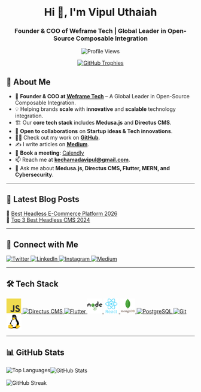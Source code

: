 <h1 align="center">Hi 👋, I'm Vipul Uthaiah</h1>
<h3 align="center">Founder & COO of Weframe Tech | Global Leader in Open-Source Composable Integration</h3>

<p align="center">
  <img src="https://komarev.com/ghpvc/?username=vipuluthaiah&label=Profile%20views&color=0e75b6&style=flat" alt="Profile Views" />
</p>

<p align="center">
  <a href="https://github.com/ryo-ma/github-profile-trophy">
    <img src="https://github-profile-trophy.vercel.app/?username=vipuluthaiah" alt="GitHub Trophies" />
  </a>
</p>

## 🚀 About Me
- 🔭 **Founder & COO at [Weframe Tech](https://weframetech.com/)** – A Global Leader in Open-Source Composable Integration.  
- 💡 Helping brands **scale** with **innovative** and **scalable** technology integration.  
- 🏗️ Our **core tech stack** includes **Medusa.js** and **Directus CMS**.  
- 🤝 **Open to collaborations** on **Startup ideas & Tech innovations**.  
- 👨‍💻 Check out my work on **[GitHub](https://github.com/vipuluthaiah)**.  
- ✍️ I write articles on **[Medium](https://medium.com/@weframe.tech)**.  
- 📅 **Book a meeting**: [Calendly](https://calendly.com/vipuluthaiah/weframe-tech)  
- 📫 Reach me at **kechamadavipul@gmail.com**.  
- 💬 Ask me about **Medusa.js, Directus CMS, Flutter, MERN, and Cybersecurity**.  

---

## 📢 Latest Blog Posts  
📖 [Best Headless E-Commerce Platform 2026](https://medium.com/@weframe.tech/best-headless-e-commerce-platform-2026-b6756801b66d)  
📖 [Top 3 Best Headless CMS 2024](https://medium.com/@kechamadavipul/top-3-best-headless-cms-2024-5e2bc815493e)  

---

## 📡 Connect with Me  
<p align="left">
  <a href="https://twitter.com/uthaiahvipul" target="blank">
    <img src="https://cdn.jsdelivr.net/npm/simple-icons@3.0.1/icons/twitter.svg" alt="Twitter" height="30" width="40"/>
  </a>
  <a href="https://www.linkedin.com/in/vipul-uthaiah-a65460171/" target="blank">
    <img src="https://cdn.jsdelivr.net/npm/simple-icons@3.0.1/icons/linkedin.svg" alt="LinkedIn" height="30" width="40"/>
  </a>
  <a href="https://www.instagram.com/vipuluthaiah/" target="blank">
    <img src="https://cdn.jsdelivr.net/npm/simple-icons@3.0.1/icons/instagram.svg" alt="Instagram" height="30" width="40"/>
  </a>
  <a href="https://medium.com/@weframe.tech" target="blank">
    <img src="https://cdn.jsdelivr.net/npm/simple-icons@3.0.1/icons/medium.svg" alt="Medium" height="30" width="40"/>
  </a>
</p>

---

## 🛠 Tech Stack  
<p align="left">
  <a href="https://medusajs.com/" target="_blank">
    <img src="https://raw.githubusercontent.com/devicons/devicon/master/icons/javascript/javascript-original.svg" alt="Medusa.js" width="40" height="40"/>
  </a>
  <a href="https://directus.io/" target="_blank">
    <img src="https://directus.io/_nuxt/logo-dark.Bhm22UGW.svg" alt="Directus CMS" width="40" height="40"/>
  </a>
  <a href="https://flutter.dev" target="_blank">
    <img src="https://www.vectorlogo.zone/logos/flutterio/flutterio-icon.svg" alt="Flutter" width="40" height="40"/>
  </a>
  <a href="https://nodejs.org" target="_blank">
    <img src="https://raw.githubusercontent.com/devicons/devicon/master/icons/nodejs/nodejs-original-wordmark.svg" alt="Node.js" width="40" height="40"/>
  </a>
  <a href="https://reactjs.org/" target="_blank">
    <img src="https://raw.githubusercontent.com/devicons/devicon/master/icons/react/react-original-wordmark.svg" alt="React" width="40" height="40"/>
  </a>
  <a href="https://www.mongodb.com/" target="_blank">
    <img src="https://raw.githubusercontent.com/devicons/devicon/master/icons/mongodb/mongodb-original-wordmark.svg" alt="MongoDB" width="40" height="40"/>
  </a>
  <a href="https://www.postgresql.org/" target="_blank">
    <img src="https://www.vectorlogo.zone/logos/postgresql/postgresql-icon.svg" alt="PostgreSQL" width="40" height="40"/>
  </a>
  <a href="https://git-scm.com/" target="_blank">
    <img src="https://www.vectorlogo.zone/logos/git-scm/git-scm-icon.svg" alt="Git" width="40" height="40"/>
  </a>
  <a href="https://www.linux.org/" target="_blank">
    <img src="https://raw.githubusercontent.com/devicons/devicon/master/icons/linux/linux-original.svg" alt="Linux" width="40" height="40"/>
  </a>
</p>

---

## 📊 GitHub Stats  
<p>
  <img align="left" src="https://github-readme-stats.vercel.app/api/top-langs?username=vipuluthaiah&show_icons=true&locale=en&layout=compact" alt="Top Languages" />
</p>

<p>
  <img align="center" src="https://github-readme-stats.vercel.app/api?username=vipuluthaiah&show_icons=true&locale=en" alt="GitHub Stats" />
</p>

<p>
  <img align="center" src="https://github-readme-streak-stats.herokuapp.com/?user=vipuluthaiah&" alt="GitHub Streak" />
</p>

